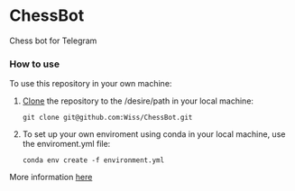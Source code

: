 # ChessBot
Chess bot for Telegram

### How to use ### 
To use this repository in your own machine:
1. [Clone](https://docs.github.com/en/github/creating-cloning-and-archiving-repositories/cloning-a-repository) the repository to the /desire/path in your local machine:
	```
	git clone git@github.com:Wiss/ChessBot.git
	```

2. To set up your own enviroment using conda in your local machine, use the enviroment.yml file:
	```
	conda env create -f environment.yml
	```

More information [here](https://conda.io/projects/conda/en/latest/user-guide/tasks/manage-environments.html#creating-an-environment-from-an-environment-yml-file)
